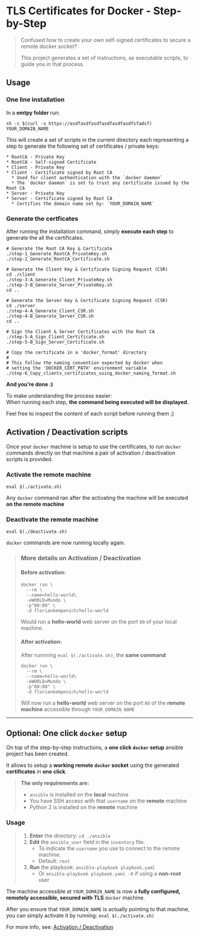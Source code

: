 # TLS Certificates for Docker - Step-by-Step

> Confused how to create your own self-signed certificates to secure a remote docker socket?
> 
> This project generates a set of instructions, as executable scripts, to guide you in
> that process.

## Usage

### One line installation
In a **emtpy folder** run:
```
sh -c $(curl -s https://asdfasdfasdfasdfasdfasdfsfadsf) YOUR_DOMAIN_NAME
```

This will create a set of scripts in the current directory each representing 
a step to generate the following set of certificates / private keys:

```
* RootCA - Private Key 
* RootCA - Self-signed Certificate 
* Client - Private Key 
* Client - Certificate signed by Root CA
  * Used for client authentication with the `docker daemon`
  * The `docker daemon` is set to trust any certificate issued by the Root CA
* Server - Private Key 
* Server - Certificate signed by Root CA
  * Certifies the domain name set by: `YOUR_DOMAIN_NAME`
```


### Generate the certficates

After running the installation command, simply **execute each step** to generate the all the certificates.

    # Generate the Root CA Key & Certificate
    ./step-1_Generate_RootCA_PrivateKey.sh
    ./step-2_Generate_RootCA_Certificate.sh

    # Generate the Client Key & Certificate Signing Request (CSR)
    cd ./client
    ./step-3-A_Generate_Client_PrivateKey.sh
    ./step-3-B_Generate_Server_PrivateKey.sh
    cd ..

    # Generate the Server Key & Certificate Signing Request (CSR)
    cd ./server
    ./step-4-A_Generate_Client_CSR.sh
    ./step-4-B_Generate_Server_CSR.sh
    cd ..

    # Sign the Client & Server Certificates with the Root CA
    ./step-5-A_Sign_Client_Certificate.sh
    ./step-5-B_Sign_Server_Certificate.sh

    # Copy the certificate in a 'docker_format' directory
    #
    # This follow the naming convention expected by docker when
    # setting the 'DOCKER_CERT_PATH' environment variable
    ./step-6_Copy_clients_certificates_using_docker_naming_format.sh

**And you're done :)**

To make understanding the process easier:  
When running each step, **the command being executed will be displayed.**

Feel free to inspect the content of each script before running them ;)

## Activation / Deactivation scripts

Once your `docker` machine is setup to use the certificates, to run `docker` commands
directly on that machine a pair of activation / deactivation scripts is provided.

### Activate the remote machine
```
eval $(./activate.sh)
```
Any `docker` command ran after the activating the machine will be executed **on the remote machine**

### Deactivate the remote machine
```
eval $(./deactivate.sh)
```
`docker` commands are now running locally again.

> ### More details on Activation / Deactivation
> #### Before activation:
> ```
> docker run \
>   --rm \
>   --name=hello-world\
>   -eWORLD=Mundo \
>   -p"80:80" \
>   -d floriankempenich/hello-world
> ```
> Would run a **hello-world** web server on the port `80` of your local machine.
> 
> #### After activation:
> After runnning `eval $(./activate.sh)`, the **same command**:
> ```
> docker run \
>   --rm \
>   --name=hello-world\
>   -eWORLD=Mundo \
>   -p"80:80" \
>   -d floriankempenich/hello-world
> ```
> Will now run a **hello-world** web server on the port `80` of the **remote machine** accessible through `YOUR_DOMAIN_NAME`
 
-------------

## Optional: One click `docker` setup
On top of the step-by-step instructions, a **one click `docker` setup** ansible 
project has been created.

It allows to setup a **working remote `docker` socket** using the generated **certificates** in **one click**.

> **The only requirements are:**
> * `ansible` is installed on the **local** machine
> * You have SSH access with that `username` on the **remote** machine 
> * Python 2 is installed on the **remote** machine

### Usage

> 1. **Enter** the directory: `cd ./ansible`
> 2. **Edit** the `ansible_user` field in the `inventory` file.
>    * To indicate the `username` you use to connect to the remote machine.
>    * Default: `root`
> 3. **Run** the playbook: `ansible-playbook playbook.yaml`
>    * Or `ansible-playbook playbook.yaml -K` if using a **non-root** user

The machine accessible at `YOUR_DOMAIN_NAME` is now a **fully configured, remotely accessible, secured with TLS** `docker` machine.

After you ensure that `YOUR_DOMAIN_NAME` is actually pointing to that machine, 
you can simply activate it by running: `eval $(./activate.sh)`

For more info, see: [Activation / Deactivation](http://)